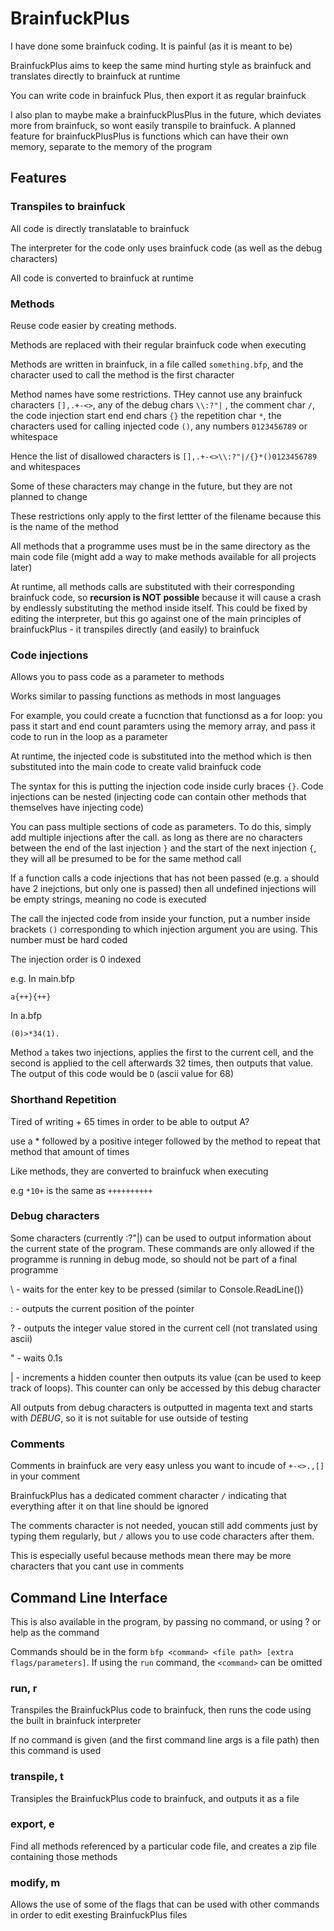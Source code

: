 # BrainfuckPlus

I have done some brainfuck coding. It is painful (as it is meant to be)

BrainfuckPlus aims to keep the same mind hurting style as brainfuck and translates directly to brainfuck at runtime

You can write code in brainfuck Plus, then export it as regular brainfuck

I also plan to maybe make a brainfuckPlusPlus in the future, which deviates more from brainfuck, so wont easily transpile to brainfuck. A planned feature for brainfuckPlusPlus is functions which can have their own memory, separate to the memory of the program

## Features

### Transpiles to brainfuck

All code is directly translatable to brainfuck

The interpreter for the code only uses brainfuck code (as well as the debug characters)

All code is converted to brainfuck at runtime

### Methods

Reuse code easier by creating methods.

Methods are replaced with their regular brainfuck code when executing

Methods are written in brainfuck, in a file called `something.bfp`, and the character used to call the method is the first character

Method names have some restrictions. THey cannot use any brainfuck characters `[],.+-<>`, any of the debug chars `\\:?"|` , the comment char `/`, the code injection start end end chars `{}` the repetition char `*`, the characters used for calling injected code `()`, any numbers `0123456789` or whitespace

Hence the list of disallowed characters is `[],.+-<>\\:?"|/{}*()0123456789` and whitespaces

Some of these characters may change in the future, but they are not planned to change

These restrictions only apply to the first lettter of the filename because this is the name of the method

All methods that a programme uses must be in the same directory as the main code file (might add a way to make methods available for all projects later)

At runtime, all methods calls are substituted with their corresponding brainfuck code, so **recursion is NOT possible** because it will cause a crash by endlessly substituting the method inside itself. This could be fixed by editing the interpreter, but this go against one of the main principles of brainfuckPlus - it transpiles directly (and easily) to brainfuck

### Code injections

Allows you to pass code as a parameter to methods

Works similar to passing functions as methods in most languages

For example, you could create a fucnction that functionsd as a for loop: you pass it start and end count paramters using the memory array, and pass it code to run in the loop as a parameter

At runtime, the injected code is substituted into the method which is then substituted into the main code to create valid brainfuck code

The syntax for this is putting the injection code inside curly braces `{}`. Code injections can be nested (injecting code can contain other methods that themselves have injecting code)

You can pass multiple sections of code as parameters. To do this, simply add multiple injections after the call. as long as there are no characters between the end of the last injection `}` and the start of the next injection `{`, they will all be presumed to be for the same method call

If a function calls a code injections that has not been passed (e.g. `a` should have 2 inejctions, but only one is passed) then all undefined injections will be empty strings, meaning no code is executed

The call the injected code from inside your function, put a number inside brackets `()` corresponding to which injection argument you are using. This number must be hard coded

The injection order is 0 indexed

e.g.
In main.bfp
```
a{++}{++}
```
In a.bfp
```
(0)>*34(1).
```
Method `a` takes two injections, applies the first to the current cell, and the second is applied to the cell afterwards 32 times, then outputs that value. The output of this code would be `D` (ascii value for 68)

### Shorthand Repetition

Tired of writing + 65 times in order to be able to output A?

use a \* followed by a positive integer followed by the method to repeat that method that amount of times

Like methods, they are converted to brainfuck when executing

e.g `*10+` is the same as `++++++++++`

### Debug characters

Some characters (currently \:?"|) can be used to output information about the current state of the program. These commands are only allowed if the programme is running in debug mode, so should not be part of a final programme

\ - waits for the enter key to be pressed (similar to Console.ReadLine())

: - outputs the current position of the pointer

? - outputs the integer value stored in the current cell (not translated using ascii)

" - waits 0.1s

| - increments a hidden counter then outputs its value (can be used to keep track of loops). This counter can only be accessed by this debug character

All outputs from debug characters is outputted in magenta text and starts with *DEBUG*, so it is not suitable for use outside of testing

### Comments

Comments in brainfuck are very easy unless you want to incude of `+-<>.,[]` in your comment

BrainfuckPlus has a dedicated comment character `/` indicating that everything after it on that line should be ignored

The comments character is not needed, youcan still add comments just by typing them regularly, but `/` allows you to use code characters after them.

This is especially useful because methods mean there may be more characters that you cant use in comments

## Command Line Interface

This is also available in the program, by passing no command, or using ? or help as the command

Commands should be in the form `bfp <command> <file path> [extra flags/parameters]`. If using the `run` command, the `<command>` can be omitted

### run, r

Transpiles the BrainfuckPlus code to brainfuck, then runs the code using the built in brainfuck interpreter

If no command is given (and the first command line args is a file path) then this command is used

### transpile, t

Transiples the BrainfuckPlus code to brainfuck, and outputs it as a file

### export, e

Find all methods referenced by a particular code file, and creates a zip file containing those methods

### modify, m

Allows the use of some of the flags that can be used with other commands in order to edit exesting BrainfuckPlus files


